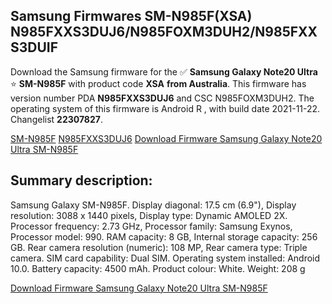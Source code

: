 <h2>Samsung Firmwares SM-N985F(XSA) N985FXXS3DUJ6/N985FOXM3DUH2/N985FXXS3DUIF</h2>
Download the Samsung firmware for the ✅ <strong>Samsung Galaxy Note20 Ultra </strong> ⭐ <strong>SM-N985F</strong> with product code <strong>XSA</strong> <strong> from Australia</strong>. This firmware has version number PDA <strong>N985FXXS3DUJ6</strong> and CSC N985FOXM3DUH2. The operating system of this firmware is Android R , with build date 2021-11-22. Changelist <strong>22307827</strong>.


[SM-N985F](https://samfirm.shop/samsung/model/SM-N985F)
[N985FXXS3DUJ6](https://samfirm.shop/samsung/pda/N985FXXS3DUJ6)
[Download Firmware Samsung Galaxy Note20 Ultra SM-N985F](https://samfirm.shop/samsung/firmware/476946)
<h2>Summary description:</h2>
<p>Samsung Galaxy SM-N985F. Display diagonal: 17.5 cm (6.9"), Display resolution: 3088 x 1440 pixels, Display type: Dynamic AMOLED 2X. Processor frequency: 2.73 GHz, Processor family: Samsung Exynos, Processor model: 990. RAM capacity: 8 GB, Internal storage capacity: 256 GB. Rear camera resolution (numeric): 108 MP, Rear camera type: Triple camera. SIM card capability: Dual SIM. Operating system installed: Android 10.0. Battery capacity: 4500 mAh. Product colour: White. Weight: 208 g</p>


[Download Firmware Samsung Galaxy Note20 Ultra SM-N985F](https://samfirm.shop/samsung/firmware/476946)
